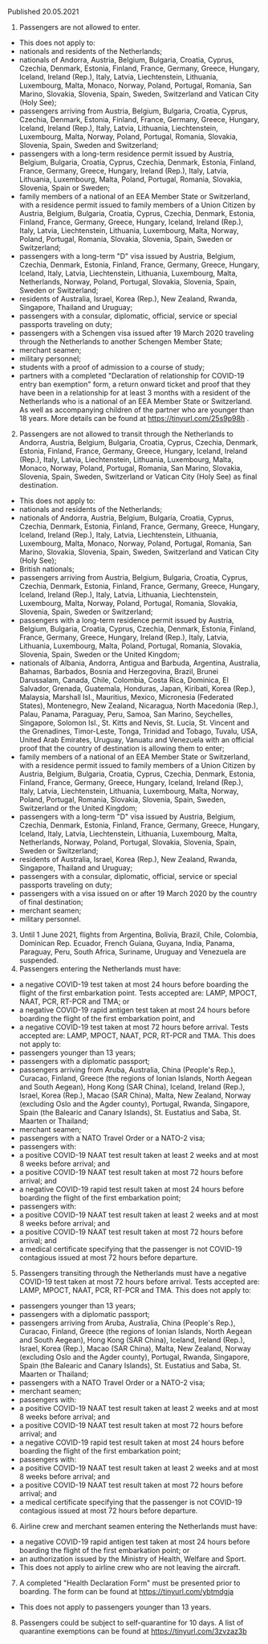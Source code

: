Published 20.05.2021
1. Passengers are not allowed to enter.
- This does not apply to:
- nationals and residents of the Netherlands;
- nationals of Andorra, Austria, Belgium, Bulgaria, Croatia, Cyprus, Czechia, Denmark, Estonia, Finland, France, Germany, Greece, Hungary, Iceland, Ireland (Rep.), Italy, Latvia, Liechtenstein, Lithuania, Luxembourg, Malta, Monaco, Norway, Poland, Portugal, Romania, San Marino, Slovakia, Slovenia, Spain, Sweden, Switzerland and Vatican City (Holy See);
- passengers arriving from Austria, Belgium, Bulgaria, Croatia, Cyprus, Czechia, Denmark, Estonia, Finland, France, Germany, Greece, Hungary, Iceland, Ireland (Rep.), Italy, Latvia, Lithuania, Liechtenstein, Luxembourg, Malta, Norway, Poland, Portugal, Romania, Slovakia, Slovenia, Spain, Sweden and Switzerland;
- passengers with a long-term residence permit issued by Austria, Belgium, Bulgaria, Croatia, Cyprus, Czechia, Denmark, Estonia, Finland, France, Germany, Greece, Hungary, Ireland (Rep.), Italy, Latvia, Lithuania, Luxembourg, Malta, Poland, Portugal, Romania, Slovakia, Slovenia, Spain or Sweden;
- family members of a national of an EEA Member State or Switzerland, with a residence permit issued to family members of a Union Citizen by Austria, Belgium, Bulgaria, Croatia, Cyprus, Czechia, Denmark, Estonia, Finland, France, Germany, Greece, Hungary, Iceland, Ireland (Rep.), Italy, Latvia, Liechtenstein, Lithuania, Luxembourg, Malta, Norway, Poland, Portugal, Romania, Slovakia, Slovenia, Spain, Sweden or Switzerland;
- passengers with a long-term "D" visa issued by Austria, Belgium, Czechia, Denmark, Estonia, Finland, France, Germany, Greece, Hungary, Iceland, Italy, Latvia, Liechtenstein, Lithuania, Luxembourg, Malta, Netherlands, Norway, Poland, Portugal, Slovakia, Slovenia, Spain, Sweden or Switzerland;
- residents of Australia, Israel, Korea (Rep.), New Zealand, Rwanda, Singapore, Thailand and Uruguay;
- passengers with a consular, diplomatic, official, service or special passports traveling on duty;
- passengers with a Schengen visa issued after 19 March 2020 traveling through the Netherlands to another Schengen Member State;
- merchant seamen;
- military personnel;
- students with a proof of admission to a course of study;
- partners with a completed "Declaration of relationship for COVID-19 entry ban exemption" form, a return onward ticket and proof that they have been in a relationship for at least 3 months with a resident of the Netherlands who is a national of an EEA Member State or Switzerland. As well as accompanying children of the partner who are younger than 18 years. More details can be found at <a href="https://tinyurl.com/25s9p98h">https://tinyurl.com/25s9p98h</a> .
2. Passengers are not allowed to transit through the Netherlands to Andorra, Austria, Belgium, Bulgaria, Croatia, Cyprus, Czechia, Denmark, Estonia, Finland, France, Germany, Greece, Hungary, Iceland, Ireland (Rep.), Italy, Latvia, Liechtenstein, Lithuania, Luxembourg, Malta, Monaco, Norway, Poland, Portugal, Romania, San Marino, Slovakia, Slovenia, Spain, Sweden, Switzerland or Vatican City (Holy See) as final destination.
- This does not apply to:
- nationals and residents of the Netherlands;
- nationals of Andorra, Austria, Belgium, Bulgaria, Croatia, Cyprus, Czechia, Denmark, Estonia, Finland, France, Germany, Greece, Hungary, Iceland, Ireland (Rep.), Italy, Latvia, Liechtenstein, Lithuania, Luxembourg, Malta, Monaco, Norway, Poland, Portugal, Romania, San Marino, Slovakia, Slovenia, Spain, Sweden, Switzerland and Vatican City (Holy See);
- British nationals;
- passengers arriving from Austria, Belgium, Bulgaria, Croatia, Cyprus, Czechia, Denmark, Estonia, Finland, France, Germany, Greece, Hungary, Iceland, Ireland (Rep.), Italy, Latvia, Lithuania, Liechtenstein, Luxembourg, Malta, Norway, Poland, Portugal, Romania, Slovakia, Slovenia, Spain, Sweden or Switzerland;
- passengers with a long-term residence permit issued by Austria, Belgium, Bulgaria, Croatia, Cyprus, Czechia, Denmark, Estonia, Finland, France, Germany, Greece, Hungary, Ireland (Rep.), Italy, Latvia, Lithuania, Luxembourg, Malta, Poland, Portugal, Romania, Slovakia, Slovenia, Spain, Sweden or the United Kingdom;
- nationals of Albania, Andorra, Antigua and Barbuda, Argentina, Australia, Bahamas, Barbados, Bosnia and Herzegovina, Brazil, Brunei Darussalam, Canada, Chile, Colombia, Costa Rica, Dominica, El Salvador, Grenada, Guatemala, Honduras, Japan, Kiribati, Korea (Rep.), Malaysia, Marshall Isl., Mauritius, Mexico, Micronesia (Federated States), Montenegro, New Zealand, Nicaragua, North Macedonia (Rep.), Palau, Panama, Paraguay, Peru, Samoa, San Marino, Seychelles, Singapore, Solomon Isl., St. Kitts and Nevis, St. Lucia, St. Vincent and the Grenadines, Timor-Leste, Tonga, Trinidad and Tobago, Tuvalu, USA, United Arab Emirates, Uruguay, Vanuatu and Venezuela with an official proof that the country of destination is allowing them to enter;
- family members of a national of an EEA Member State or Switzerland, with a residence permit issued to family members of a Union Citizen by Austria, Belgium, Bulgaria, Croatia, Cyprus, Czechia, Denmark, Estonia, Finland, France, Germany, Greece, Hungary, Iceland, Ireland (Rep.), Italy, Latvia, Liechtenstein, Lithuania, Luxembourg, Malta, Norway, Poland, Portugal, Romania, Slovakia, Slovenia, Spain, Sweden, Switzerland or the United Kingdom;
- passengers with a long-term "D" visa issued by Austria, Belgium, Czechia, Denmark, Estonia, Finland, France, Germany, Greece, Hungary, Iceland, Italy, Latvia, Liechtenstein, Lithuania, Luxembourg, Malta, Netherlands, Norway, Poland, Portugal, Slovakia, Slovenia, Spain, Sweden or Switzerland;
- residents of Australia, Israel, Korea (Rep.), New Zealand, Rwanda, Singapore, Thailand and Uruguay;
- passengers with a consular, diplomatic, official, service or special passports traveling on duty;
- passengers with a visa issued on or after 19 March 2020 by the country of final destination;
- merchant seamen;
- military personnel.
3. Until 1 June 2021, flights from Argentina, Bolivia, Brazil, Chile, Colombia, Dominican Rep. Ecuador, French Guiana, Guyana, India, Panama, Paraguay, Peru, South Africa, Suriname, Uruguay and Venezuela are suspended.
4. Passengers entering the Netherlands must have:
- a negative COVID-19 test taken at most 24 hours before boarding the flight of the first embarkation point. Tests accepted are: LAMP, MPOCT, NAAT, PCR, RT-PCR and TMA; or
- a negative COVID-19 rapid antigen test taken at most 24 hours before boarding the flight of the first embarkation point, and 
- a negative COVID-19 test taken at most 72 hours before arrival. Tests accepted are: LAMP, MPOCT, NAAT, PCR, RT-PCR and TMA. 
This does not apply to:
- passengers younger than 13 years;
- passengers with a diplomatic passport;
- passengers arriving from Aruba, Australia, China (People's Rep.), Curacao, Finland, Greece (the regions of Ionian Islands, North Aegean and South Aegean), Hong Kong (SAR China), Iceland, Ireland (Rep.), Israel, Korea (Rep.), Macao (SAR China), Malta, New Zealand, Norway (excluding Oslo and the Agder county), Portugal, Rwanda, Singapore, Spain (the Balearic and Canary Islands), St. Eustatius and Saba, St. Maarten or Thailand;
- merchant seamen;
- passengers with a NATO Travel Order or a NATO-2 visa;
- passengers with:
- a positive COVID-19 NAAT test result taken at least 2 weeks and at most 8 weeks before arrival; and
- a positive COVID-19 NAAT test result taken at most 72 hours before arrival; and
- a negative COVID-19 rapid test result taken at most 24 hours before boarding the flight of the first embarkation point;
- passengers with:
- a positive COVID-19 NAAT test result taken at least 2 weeks and at most 8 weeks before arrival; and
- a positive COVID-19 NAAT test result taken at most 72 hours before arrival; and
- a medical certificate specifying that the passenger is not COVID-19 contagious issued at most 72 hours before departure.
5. Passengers transiting through the Netherlands must have a negative COVID-19 test taken at most 72 hours before arrival. Tests accepted are: LAMP, MPOCT, NAAT, PCR, RT-PCR and TMA.
This does not apply to:
- passengers younger than 13 years;
- passengers with a diplomatic passport;
- passengers arriving from Aruba, Australia, China (People's Rep.), Curacao, Finland, Greece (the regions of Ionian Islands, North Aegean and South Aegean), Hong Kong (SAR China), Iceland, Ireland (Rep.), Israel, Korea (Rep.), Macao (SAR China), Malta, New Zealand, Norway (excluding Oslo and the Agder county), Portugal, Rwanda, Singapore, Spain (the Balearic and Canary Islands), St. Eustatius and Saba, St. Maarten or Thailand;
- passengers with a NATO Travel Order or a NATO-2 visa;
- merchant seamen;
- passengers with:
- a positive COVID-19 NAAT test result taken at least 2 weeks and at most 8 weeks before arrival; and
- a positive COVID-19 NAAT test result taken at most 72 hours before arrival; and
- a negative COVID-19 rapid test result taken at most 24 hours before boarding the flight of the first embarkation point;
- passengers with:
- a positive COVID-19 NAAT test result taken at least 2 weeks and at most 8 weeks before arrival; and
- a positive COVID-19 NAAT test result taken at most 72 hours before arrival; and
- a medical certificate specifying that the passenger is not COVID-19 contagious issued at most 72 hours before departure.
6. Airline crew and merchant seamen entering the Netherlands must have:
- a negative COVID-19 rapid antigen test taken at most 24 hours before boarding the flight of the first embarkation point; or
- an authorization issued by the Ministry of Health, Welfare and Sport.
- This does not apply to airline crew who are not leaving the aircraft.
7. A completed "Health Declaration Form" must be presented prior to boarding. The form can be found at <a href="https://tinyurl.com/ybtmdgja">https://tinyurl.com/ybtmdgja</a> 
 - This does not apply to passengers younger than 13 years.
8. Passengers could be subject to self-quarantine for 10 days. A list of quarantine exemptions can be found at <a href="https://tinyurl.com/3zvzaz3b">https://tinyurl.com/3zvzaz3b</a> 

